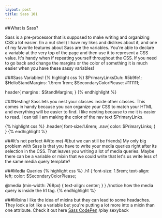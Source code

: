```yaml
---
layout: post
title: Sass 101
---
```


##What is Sass?

Sass is a pre-processor that is supposed to make writing and organizing CSS a lot easier. (In a nut shell)
I have my likes and dislikes about it, and one of my favorite features about Sass are the variables. You're able to declare a variable at the very top of the page and then use it to represent a CSS value. It's handy when if repeating yourself throughout the CSS. If you need to go back and change the margins or the color of something it is much easier when you have these sassy variables! 

###Sass Variables!
{% highlight css %}
$PrimaryLinksDuh: #5b9fe1;
$HelloStandMargins: 1.5rem 1rem;
$SecondaryColorPlease: #111111;

header{
margins : $StandMargins;
}
{% endhighlight %}

###Nesting!
Sass lets you nest your classes inside other classes. This comes in handy because you can organize your CSS to match your HTML and everything will be easier to find. I like nesting because to me it is easier to read. I can tell I am making the color of the nav text $PrimaryLinks. 

{% highlight css %}
.header{
font-size:1.6rem;
  .nav{
      color: $PrimaryLinks;
  }
}
{% endhighlight %}

###It's not perfect ##(to me) #[but we can still be friends]
My only big problem with Sass is that you have to write your media queries right after its selection in the CSS. That leaves you writing a lot of media queries. Maybe there can be a variable or mixin that we could write that let's us write less of the same media query template? 

###Media Queries
{% highlight css %}
.h1 {
  font-size: 1.5rem;
  text-align: left;
  color: $SecondaryColorPlease;

  @media (min-width: 768px) {
    text-align: center;
  }
}
//notice how the media query is inside the h1 tag. 
{% endhighlight %}

###Mixins
I like the idea of mixins but they can lead to some headaches. They look a lot like a variable but you're putting a lot more into a mixin than one attribute. Check it out here [Sass CodePen](http://codepen.io/nestormanuel/pen/xJAak)
/play sexyback



